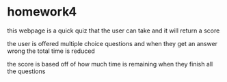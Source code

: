 # homework4

this webpage is a quick quiz that the user can take and it will return a score 

the user is offered multiple choice questions and when they get an answer wrong the total time is reduced

the score is based off of how much time is remaining when they finish all the questions 